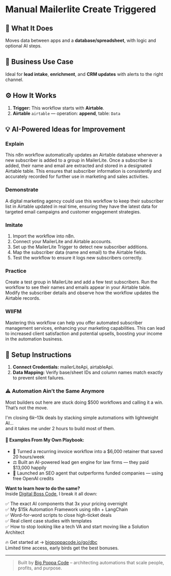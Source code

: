 # Manual Mailerlite Create Triggered
  ## 🚀 What It Does
  Moves data between apps and a **database/spreadsheet**, with logic and optional AI steps.
  
  ## 💼 Business Use Case
  Ideal for **lead intake**, **enrichment**, and **CRM updates** with alerts to the right channel.
  
  ## ⚙️ How It Works
  1. **Trigger:** This workflow starts with **Airtable**.
  2. **Airtable** `airtable` — operation: **append**, table: `Data`
  
  ## 💡 AI-Powered Ideas for Improvement
  ### Explain
This n8n workflow automatically updates an Airtable database whenever a new subscriber is added to a group in MailerLite. Once a subscriber is added, their name and email are extracted and stored in a designated Airtable table. This ensures that subscriber information is consistently and accurately recorded for further use in marketing and sales activities.

### Demonstrate
A digital marketing agency could use this workflow to keep their subscriber list in Airtable updated in real time, ensuring they have the latest data for targeted email campaigns and customer engagement strategies.

### Imitate
1. Import the workflow into n8n.
2. Connect your MailerLite and Airtable accounts.
3. Set up the MailerLite Trigger to detect new subscriber additions.
4. Map the subscriber data (name and email) to the Airtable fields.
5. Test the workflow to ensure it logs new subscribers correctly.

### Practice
Create a test group in MailerLite and add a few test subscribers. Run the workflow to see their names and emails appear in your Airtable table. Modify the subscriber details and observe how the workflow updates the Airtable records.

### WIIFM
Mastering this workflow can help you offer automated subscriber management services, enhancing your marketing capabilities. This can lead to increased client satisfaction and potential upsells, boosting your income in the automation business.
  
  ## 🔧 Setup Instructions
  1. **Connect Credentials:** mailerLiteApi, airtableApi.
2. **Data Mapping:** Verify base/sheet IDs and column names match exactly to prevent silent failures.
  
### ⚠️ Automation Ain’t the Same Anymore

Most builders out here are stuck doing $500 workflows and calling it a win.  
That’s not the move.  

I'm closing $6k–$13k deals by stacking simple automations with lightweight AI...  
and it takes me under 2 hours to build most of them.

#### 🧠 Examples From My Own Playbook:
- 🔁 Turned a recurring invoice workflow into a $6,000 retainer that saved 20 hours/week  
- ⚖️ Built an AI-powered lead gen engine for law firms — they paid $13,000 happily  
- 🚀 Launched an SEO agent that outperforms funded companies — using free OpenAI credits  

**Want to learn how to do the same?**  
Inside [Digital Boss Code](https://bigpoppacode.io/go/dbc), I break it all down:

✅ The exact AI components that 3x your pricing overnight  
✅ My $15k Automation Framework using n8n + LangChain  
✅ Word-for-word scripts to close high-ticket deals  
✅ Real client case studies with templates  
✅ How to stop looking like a tech VA and start moving like a Solution Architect  

🔥 Get started at → [bigpoppacode.io/go/dbc](https://bigpoppacode.io/go/dbc)  
Limited time access, early birds get the best bonuses.

---
> Built by [Big Poppa Code](https://bigpoppacode.io) – architecting automations that scale people, profits, and purpose.
  